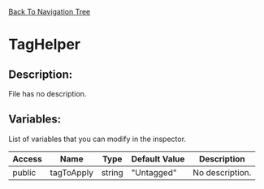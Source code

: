 [Back To Navigation Tree](https://wesleywh.github.io/GameDevRepo/docs/navigation.html)
# TagHelper

## Description:
File has no description.

## Variables:
List of variables that you can modify in the inspector.

|Access|Name|Type|Default Value|Description|
|---|---|---|---|---|
|public|tagToApply|string|"Untagged"|No description.|
